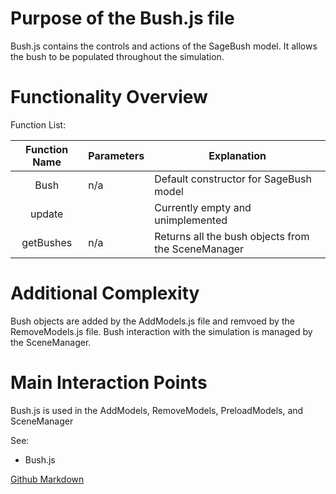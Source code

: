 # Purpose of the Bush.js file
Bush.js contains the controls and actions of the SageBush model. It allows the bush to be populated throughout the simulation.  

# Functionality Overview



Function List:

|      Function Name      | Parameters           | Explanation                                                  |
| :---------------------: | -------------------- | ------------------------------------------------------------ |
|       Bush                | n/a                   | Default constructor for SageBush model                    |
|      update               |                       | Currently empty and unimplemented                         |
|     getBushes             | n/a                   | Returns all the bush objects from the SceneManager        |



# Additional Complexity

Bush objects are added by the AddModels.js file and remvoed by the RemoveModels.js file.  Bush interaction with the simulation is managed by the SceneManager.

# Main Interaction Points

Bush.js is used in the AddModels, RemoveModels, PreloadModels, and SceneManager

See:

- Bush.js

[Github Markdown](https://github.com/adam-p/markdown-here/wiki/Markdown-Cheatsheet)
